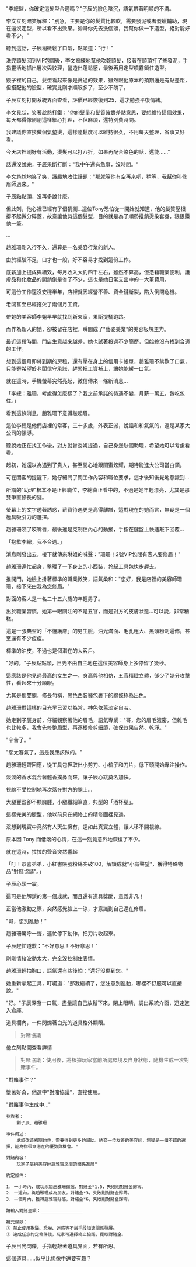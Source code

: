 "李總監，你確定這髮型合適嗎？"子辰的臉色陰沉，語氣帶著明顯的不滿。  

李文立刻賠笑解釋："別急，主要是你的髮質比較軟，需要發泥或者發蠟輔助，現在還沒定型，所以看不出效果。帥哥你先去洗個頭，我幫你做一下造型，絕對能好看不少。"  

聽到這話，子辰稍微鬆了口氣，點頭道："行！"  

洗完頭髮回到VIP包間後，李文熟練地幫他吹乾頭髮，接著在頭頂打了些發泥，手指靈活地抓出層次與紋理，營造出蓬鬆感，最後再用定型噴霧鎖住造型。  

鏡子裡的自己，髮型看起來像是燙過的效果，雖然跟他原本的預期還是有點差距，但搭配他的臉型，確實比剛才順眼多了，至少不醜了。  

子辰立刻打開系統界面查看，評價已經恢復到25，這才勉強平復情緒。  

李文見狀，笑著趁熱打鐵："你的髮量和髮質確實差點意思，要想維持這個效果，每天都得像剛剛這樣細心打理，不但麻煩，還特別費時間。  

我建議你直接做個氣墊燙，這樣蓬鬆度可以維持很久，不用每天整理，省事又好看。  

今天店裡剛好有活動，燙髮可以打八折，如果再配合染色的話，還能……"  

話還沒說完，子辰果斷打斷："我中午還有急事，沒時間。"  

李文尷尬地笑了笑，識趣地收住話題："那就等你有空再來吧，稍等，我幫你叫修眉師過來。"  

子辰點點頭，沒再多說什麼。  

但此刻，他心裡已經有了個猜測...這位Tony恐怕從一開始就知道，他的髮質壓根撐不起微分碎蓋，故意讓他剪這個髮型，目的就是為了順勢推銷燙染套餐，狠狠賺他一筆。

...

趙雅珊剛入行不久，還算是一名美容行業的新人。  

由於經驗不足，口才也一般，好不容易才找到這份工作。  

底薪加上提成與績效，每月收入大約四千左右，雖然不算高，但憑藉職業便利，護膚品和化妝品的開銷倒是省了不少，這也是她日常支出中的一大筆費用。  

可這份工作還沒安穩半年，店裡就因經營不善、資金鏈斷裂，陷入倒閉危機。  

老闆甚至已經拖欠了兩個月工資。  

帶她的美容師李姐早早就找到新東家，果斷提桶跑路。  

而作為新人的她，卻被留在店裡，瞬間成了"藝姿美業"的美容板塊主力。  

最近這段時間，門店生意越來越差，她也試著投過不少簡歷，但始終沒有找到合適的工作。  

想到這個月即將到期的房租，還有壓在身上的信用卡帳單，趙雅珊不禁歎了口氣，只能寄希望於老闆信守承諾，趕緊把工資補上，讓她能緩一口氣。  

就在這時，手機螢幕突然亮起，微信傳來一條新消息...  

「李總：雅珊，考慮得怎麼樣了？我之前承諾的待遇不變，月薪一萬五，包吃包住。」  

看到這條消息，趙雅珊下意識皺起眉。  

這位李總是他們店裡的常客，三十多歲，外表正派，說話和和氣氣的，還是某家大公司的領導。  

聽說她正在找工作後，對方就曾委婉提過，自己身邊缺個助理，希望她可以考慮看看。  

起初，她還以為遇到了貴人，甚至開心地跟閨蜜炫耀，期待能進大公司當白領。  

可在閨蜜的提醒下，她仔細問了問工作內容和職位要求，這才後知後覺地意識到...  

所謂的"助理"根本不是正經職位，李總真正看中的，不過是她年輕漂亮，尤其是那雙筆直修長的腿。  

螢幕上的文字透著誘惑，薪資待遇更是高得離譜，這對現在的她而言，無疑是一個極具吸引力的選擇。  

趙雅珊咬了咬嘴唇，最後還是克制住內心的動搖，手指在鍵盤上快速敲下回覆...  

「抱歉李總，我不合適。」

消息剛發出去，樓下就傳來琳姐的喊聲："珊珊！2號VIP包間有客人要修眉！"  

趙雅珊連忙起身，整理了一下身上的小西裝，拎起工具包快步趕去。  

推開門，她臉上掛著標準的職業微笑，語氣柔和："您好，我是店裡的美容師珊珊，接下來由我為您修眉。"  

對面的客人是一名二十五六歲的年輕男子。  

出於職業習慣，她第一眼關注的不是五官，而是對方的皮膚狀態...可以說，非常糟糕。  

這是一張典型的「不懂護膚」的男生臉，油光滿面、毛孔粗大、黑頭粉刺遍佈，甚至還有不少痘痘。  

標準的油皮，不過也是個潛在的大客戶。  

"好的。"子辰點點頭，目光不由自主地在這位美容師身上多停留了幾秒。  

這應該是他見過最高的女生之一，身高與他相仿，五官精緻立體，卻少了幾分攻擊性，看起來十分順眼。  

尤其是那雙腿，修長勻稱，黑色西裝褲包裹下的線條極為出色。  

趙雅珊對這樣的目光早已習以為常，神色依舊淡定自若。  

她走到子辰身前，仔細觀察著他的眉毛，語氣專業："哥，您的眉毛濃密，但雜毛也比較多，我會先修整眉型，再逐根修剪細節，確保效果自然、乾淨。"  

"辛苦了。"  

"您太客氣了，這是我應該做的。"  

趙雅珊輕聲回應，從工具包裡取出小剪刀、小梳子和刀片，低下頭開始專注操作。  

淡淡的香水混合著體香撲鼻而來，讓子辰心跳莫名加快。  

視線不受控制地再次落在對方的腿上...  

大腿豐盈卻不顯臃腫，小腿纖細筆直，典型的「酒杯腿」。  

這樣完美的腿型，他以前只在網絡上的精修圖裡見過。  

沒想到現實中竟然有人天生擁有，還如此真實立體，讓人移不開視線。  

原本因 Tony 而低落的心情，在這一刻竟意外地恢復了不少。

就在這時，拉拉的聲音突然響起

「叮！恭喜弟弟，小紅書賬號粉絲突破100，解鎖成就"小有聲望"，獲得特殊物品"對賭協議"。」

子辰心頭一震。  

這可是他解鎖的第一個成就，而且還有道具獎勵，意義非凡！  

正當他激動之際，突然感覺臉上一涼，才意識到自己還在修眉。  

"哥，您別亂動！"  

趙雅珊驚呼一聲，連忙停下動作，把刀片收起來。  

子辰趕忙道歉："不好意思！不好意思！"  

剛剛情緒波動太大，完全沒控制住表情。  

趙雅珊輕拍胸口，語氣還有些後怕："還好沒傷到您。"  

她重新拿起工具，叮囑道："那我繼續了，您注意別亂動，哪裡不舒服可以直接說。"  

"好。"子辰深吸一口氣，盡量讓自己放鬆下來，閉上眼睛，調出系統介面，迅速進入倉庫。  

道具欄內，一件閃爍著白光的道具格外顯眼。  

> 對賭協議

他立刻點開查看詳情

> 對賭協議：使用後，將根據玩家當前所處環境及自身狀態，隨機生成一次對賭事件。

"對賭事件？"  

懷著好奇，他選中"對賭協議"，直接使用。  


"對賭事件生成中…"  

```
參與者：
	劉子辰、趙雅珊

事件概述：
	處於改造初期的你，需要得到更多的幫助。結交一位友善的美容師，無疑是一個不錯的選擇，能為你帶來潛在的優勢與機會。"  

對賭內容：
	玩家子辰與美容師趙雅珊之間的關係進展"  

約定條件：

1. 一小時內，成功添加趙雅珊微信，對賭金*1.5，失敗則對賭金歸零。 
2. 一週內，與趙雅珊成為朋友，對賭金*3，失敗則對賭金歸零。  
3. 一個月內，獲得趙雅珊好感，對賭金*6，失敗則對賭金歸零。  

請輸入對賭金額：________________ 

補充條款： 
① 禁止使用欺騙、恐嚇、迷惑等不當手段加速關係發展。  
② 達成任意約定條件後，玩家可選擇終止協議，提取對賭金。 
``` 

子辰目光閃爍，手指輕敲著道具界面，若有所思。  

這個道具……似乎比想像中還要有趣？